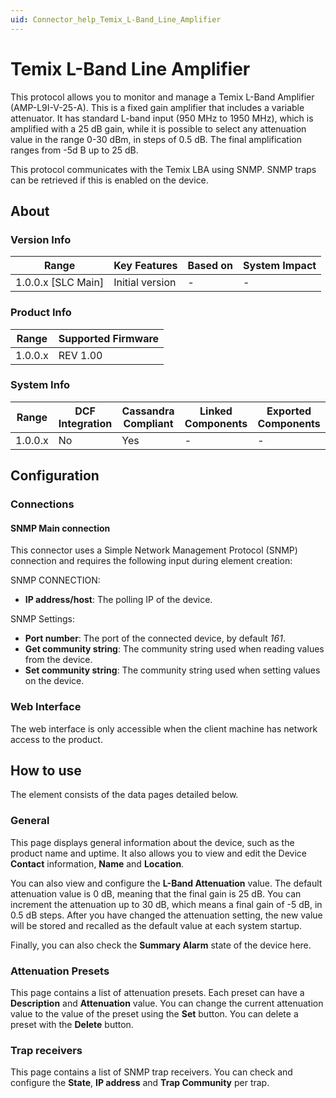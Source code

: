 ```yaml
---
uid: Connector_help_Temix_L-Band_Line_Amplifier
---
```


# Temix L-Band Line Amplifier

This protocol allows you to monitor and manage a Temix L-Band Amplifier (AMP-L9I-V-25-A). This is a fixed gain amplifier that includes a variable attenuator. It has standard L-band input (950 MHz to 1950 MHz), which is amplified with a 25 dB gain, while it is possible to select any attenuation value in the range 0-30 dBm, in steps of 0.5 dB. The final amplification ranges from -5d B up to 25 dB.

This protocol communicates with the Temix LBA using SNMP. SNMP traps can be retrieved if this is enabled on the device.

## About

### Version Info

| Range                | Key Features     | Based on     | System Impact     |
|----------------------|------------------|--------------|-------------------|
| 1.0.0.x [SLC Main]   | Initial version  | -            | -                 |

### Product Info

| Range     | Supported Firmware     |
|-----------|------------------------|
| 1.0.0.x   | REV 1.00               |

### System Info

| Range     | DCF Integration     | Cassandra Compliant     | Linked Components     | Exported Components     |
|-----------|---------------------|-------------------------|-----------------------|-------------------------|
| 1.0.0.x   | No                  | Yes                     | -                     | -                       |

## Configuration

### Connections

#### SNMP Main connection

This connector uses a Simple Network Management Protocol (SNMP) connection and requires the following input during element creation:

SNMP CONNECTION:

- **IP address/host**: The polling IP of the device.

SNMP Settings:

- **Port number**: The port of the connected device, by default *161*.
- **Get community string**: The community string used when reading values from the device.
- **Set community string**: The community string used when setting values on the device.

### Web Interface

The web interface is only accessible when the client machine has network access to the product.

## How to use

The element consists of the data pages detailed below.

### General

This page displays general information about the device, such as the product name and uptime. It also allows you to view and edit the Device **Contact** information, **Name** and **Location**.

You can also view and configure the **L-Band Attenuation** value. The default attenuation value is 0 dB, meaning that the final gain is 25 dB. You can increment the attenuation up to 30 dB, which means a final gain of -5 dB, in 0.5 dB steps. After you have changed the attenuation setting, the new value will be stored and recalled as the default value at each system startup.

Finally, you can also check the **Summary Alarm** state of the device here.

### Attenuation Presets

This page contains a list of attenuation presets. Each preset can have a **Description** and **Attenuation** value. You can change the current attenuation value to the value of the preset using the **Set** button. You can delete a preset with the **Delete** button.

### Trap receivers

This page contains a list of SNMP trap receivers. You can check and configure the **State**, **IP address** and **Trap Community** per trap.
